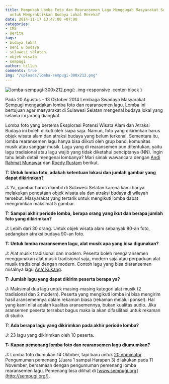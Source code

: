 ```yaml
---
title: Mampukah Lomba Foto dan Rearansemen Lagu Menggugah Masyarakat Sulawesi Selatan
  untuk Mempraktikkan Budaya Lokal Mereka?
date: 2014-11-17 13:47:00 +07:00
categories:
- CMS
- Berita
tags:
- budaya lokal
- seni & budaya
- sulawesi selatan
- objek wisata
- sempugi
author: hillun
comments: true
img: "/uploads/lomba-sempugi-300x212.png"
---
```


![lomba-sempugi-300x212.png](/uploads/lomba-sempugi-300x212.png){: .img-responsive .center-block }

Pada 20 Agustus – 13 Oktober 2014 Lembaga Swadaya Masyarakat Sempugi mengadakan lomba foto dan rearansemen lagu. Lomba ini bertujuan agar masyarakat di Sulawesi Selatan mengenal budaya lokal yang selama ini jarang diangkat.

Lomba foto yang bertema Eksplorasi Potensi Wisata Alam dan Atraksi Budaya ini boleh diikuti oleh siapa saja. Namun, foto yang dikirimkan harus objek wisata alam dan atraksi budaya yang belum terkenal. Sementara itu, lomba rearansemen lagu hanya bisa diikuti oleh grup band, komunitas musik atau sanggar musik. Lagu yang di rearansemen pun ditentukan, yaitu lagu tradisional atau lagu wajib yang tidak diketahui penciptanya (NN). Ingin tahu lebih detail mengenai lombanya? Mari simak wawancara dengan [Andi Rahmat Munawar](http://ciptamedia.org/andi-rahmat-munawar/) dan [Roedy Rustam](http://ciptamedia.org/roedy-rustam/) berikut.

**T: Untuk lomba foto, adakah ketentuan lokasi dan jumlah gambar yang dapat dikirimkan?**

J: Ya, gambar harus diambil di Sulawesi Selatan karena kami hanya melakukan pendataan objek wisata ala dan atraksi budaya di wilayah tersebut. Masyarakat yang tertarik untuk mengikuti lomba dapat mengirimkan maksimal 5 gambar.

**T: Sampai akhir periode lomba, berapa orang yang ikut dan berapa jumlah foto yang dikirimkan?**

J: Lebih dari 30 orang. Untuk objek wisata alam sebanyak 80-an foto, sedangkan atraksi budaya 90-an foto.

**T: Untuk lomba rearansemen lagu, alat musik apa yang bisa digunakan?**

J: Alat musik tradisional dan modern. Peserta boleh mengaransemen menggunakan alat musik tradisional saja, modern saja atau perpaduan alat musik tradisional dengan modern. Contoh lagu yang bisa diaransemen misalnya  lagu [Ana’ Kukang](http://www.youtube.com/watch?v=JwfVKB1vNHQ).

**T: Jumlah lagu yang dapat dikirim peserta berapa ya?**

J: Maksimal dua lagu untuk masing-masing kategori alat musik (2 tradisional dan 2 modern). Peserta yang mengikuti lomba ini bisa mengirim hasil aransemennya dalam rekaman biasa (rekaman melalui ponsel). Hal yang kami nilai adalah kualitas aransemennya, bukan kualitas audio. Jika aransemen peserta tersebut bagus maka ia akan difasilitasi untuk rekaman di studio.

**T: Ada berapa lagu yang dikirimkan pada akhir periode lomba?**

J: 23 lagu yang dikirimkan oleh 10 peserta.

**T: Kapan pemenang lomba foto dan rearansemen lagu diumumkan?**

J: Lomba foto diumukan 14 Oktober, tapi baru untuk [20 nominator](http://sempugi.org/pengumuman-20-nominator-lomba-foto/). Pengumuman pemenang (Juara 1 sampai Harapan 3) dilakukan pada 11 November, bersamaan dengan pengumuman pemenang lomba rearansemen lagu. Pemenang bisa  dilihat di [www.sempugi.org](http://sempugi.org/).